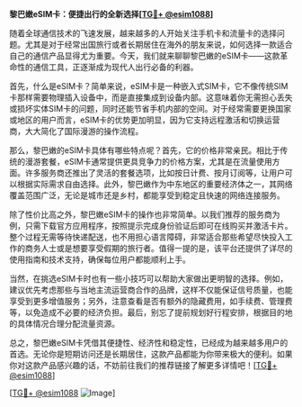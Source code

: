 **黎巴嫩eSIM卡：便捷出行的全新选择[[TG💪+ @esim1088](https://t.me/s/esim1088)]**

随着全球通信技术的飞速发展，越来越多的人开始关注手机卡和流量卡的选择问题。尤其是对于经常出国旅行或者长期居住在海外的朋友来说，如何选择一款适合自己的通信产品显得尤为重要。今天，我们就来聊聊黎巴嫩的eSIM卡——这款革命性的通信工具，正逐渐成为现代人出行必备的利器。

首先，什么是eSIM卡？简单来说，eSIM卡是一种嵌入式SIM卡，它不像传统SIM卡那样需要物理插入设备中，而是直接集成到设备内部。这意味着你无需担心丢失或损坏实体SIM卡的问题，同时还能节省手机内部的空间。对于经常需要更换国家或地区的用户而言，eSIM卡的优势更加明显，因为它支持远程激活和切换运营商，大大简化了国际漫游的操作流程。

那么，黎巴嫩的eSIM卡具体有哪些特点呢？首先，它的价格非常亲民。相比于传统的漫游套餐，eSIM卡通常提供更具竞争力的价格方案，尤其是在流量使用方面。许多服务商还推出了灵活的套餐选项，比如按日计费、按月订阅等，让用户可以根据实际需求自由选择。此外，黎巴嫩作为中东地区的重要经济体之一，其网络覆盖范围广泛，无论是城市还是乡村，都能享受到稳定且快速的网络连接服务。

除了性价比高之外，黎巴嫩eSIM卡的操作也非常简单。以我们推荐的服务商为例，只需下载官方应用程序，按照提示完成身份验证后即可在线购买并激活卡片。整个过程无需等待快递配送，也不用担心语言障碍，非常适合那些希望尽快投入工作的商务人士或是想要享受假期的旅行者。值得一提的是，该平台还提供了详尽的使用指南和技术支持，确保每位用户都能顺利上手。

当然，在挑选eSIM卡时也有一些小技巧可以帮助大家做出更明智的选择。例如，建议优先考虑那些与当地主流运营商合作的品牌，这样不仅能保证信号质量，也能享受到更多增值服务；另外，注意查看是否有额外的隐藏费用，如手续费、管理费等，以免造成不必要的经济负担。最后，别忘了提前规划好行程安排，根据目的地的具体情况合理分配流量资源。

总之，黎巴嫩eSIM卡凭借其便捷性、经济性和稳定性，已经成为越来越多用户的首选。无论你是短期访问还是长期居住，这款产品都能为你带来极大的便利。如果你对这款产品感兴趣的话，不妨前往我们的推荐链接了解更多详情吧！[[TG💪+ @esim1088](https://t.me/s/esim1088)]

[[TG💪+ @esim1088](https://t.me/s/esim1088) ![Image](https://i.postimg.cc/4NQfJmqS/Snipaste-2025-05-13-00-14-12.png)]